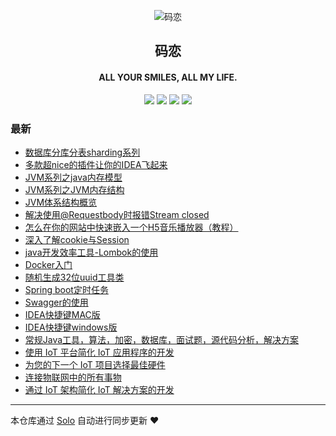 <p align="center"><img alt="码恋" src="https://img.hacpai.com/file/2019/05/icon-3374e543.png"></p><h2 align="center">
码恋
</h2>

<h4 align="center">ALL YOUR SMILES, ALL MY LIFE.</h4>
<p align="center"><a title="码恋" target="_blank" href="https://github.com/wangning1018/solo-blog"><img src="https://img.shields.io/github/last-commit/wangning1018/solo-blog.svg?style=flat-square&color=FF9900"></a>
<a title="GitHub repo size in bytes" target="_blank" href="https://github.com/wangning1018/solo-blog"><img src="https://img.shields.io/github/repo-size/wangning1018/solo-blog.svg?style=flat-square"></a>
<a title="Solo Version" target="_blank" href="https://github.com/b3log/solo/releases"><img src="https://img.shields.io/badge/solo-3.6.1-f1e05a.svg?style=flat-square&color=blueviolet"></a>
<a title="Hits" target="_blank" href="https://github.com/b3log/hits"><img src="https://hits.b3log.org/wangning1018/solo-blog.svg"></a></p>

### 最新

* [数据库分库分表sharding系列](http://www.aysaml.com/articles/2019/08/19/1566210000036.html)
* [多款超nice的插件让你的IDEA飞起来](http://www.aysaml.com/articles/2019/08/19/1566208316096.html)
* [JVM系列之java内存模型](http://www.aysaml.com/articles/2019/06/05/1559715975334.html)
* [JVM系列之JVM内存结构](http://www.aysaml.com/articles/2019/05/29/1559110466401.html)
* [JVM体系结构概览](http://www.aysaml.com/articles/2019/05/28/1559035515379.html)
* [解决使用@Requestbody时报错Stream closed](http://www.aysaml.com/articles/2019/05/15/1557888345020.html)
* [怎么在你的网站中快速嵌入一个H5音乐播放器（教程）](http://www.aysaml.com/articles/2019/05/09/1557393001564.html)
* [深入了解cookie与Session](http://www.aysaml.com/articles/2019/05/06/1557111034305.html)
* [java开发效率工具-Lombok的使用](http://www.aysaml.com/articles/2019/05/05/1557055419936.html)
* [Docker入门](http://www.aysaml.com/articles/2019/05/05/1557047898603.html)
* [随机生成32位uuid工具类](http://www.aysaml.com/articles/2019/05/05/1557041792956.html)
* [Spring boot定时任务](http://www.aysaml.com/articles/2019/05/05/1557030350612.html)
* [Swagger的使用](http://www.aysaml.com/articles/2019/05/05/1557027691074.html)
* [IDEA快捷键MAC版](http://www.aysaml.com/articles/2019/04/30/1556626216310.html)
* [IDEA快捷键windows版](http://www.aysaml.com/articles/2019/04/30/1556625807902.html)
* [常规Java工具，算法，加密，数据库，面试题，源代码分析，解决方案](http://www.aysaml.com/articles/2019/04/30/1556624894280.html)
* [使用 IoT 平台简化 IoT 应用程序的开发](http://www.aysaml.com/articles/2019/04/30/1556619696349.html)
* [为您的下一个 IoT 项目选择最佳硬件](http://www.aysaml.com/articles/2019/04/30/1556616771775.html)
* [连接物联网中的所有事物](http://www.aysaml.com/articles/2019/04/30/1556616509606.html)
* [通过 IoT 架构简化 IoT 解决方案的开发](http://www.aysaml.com/articles/2019/04/30/1556611948221.html)



---

本仓库通过 [Solo](https://github.com/b3log/solo) 自动进行同步更新 ❤️ 